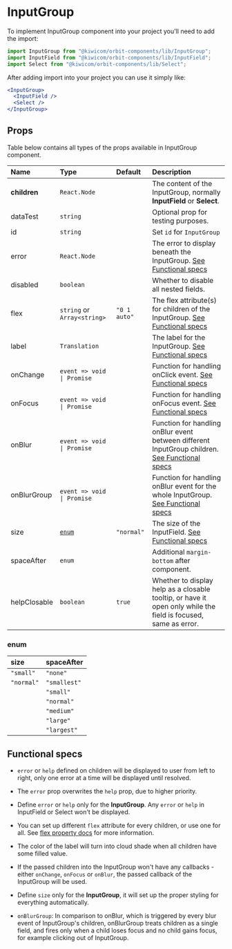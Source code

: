 # InputGroup

To implement InputGroup component into your project you'll need to add the import:

```jsx
import InputGroup from "@kiwicom/orbit-components/lib/InputGroup";
import InputField from "@kiwicom/orbit-components/lib/InputField";
import Select from "@kiwicom/orbit-components/lib/Select";
```

After adding import into your project you can use it simply like:

```jsx
<InputGroup>
  <InputField />
  <Select />
</InputGroup>
```

## Props

Table below contains all types of the props available in InputGroup component.

| Name         | Type                        | Default      | Description                                                                                                         |
| :----------- | :-------------------------- | :----------- | :------------------------------------------------------------------------------------------------------------------ |
| **children** | `React.Node`                |              | The content of the InputGroup, normally **InputField** or **Select**.                                               |
| dataTest     | `string`                    |              | Optional prop for testing purposes.                                                                                 |
| id           | `string`                    |              | Set `id` for `InputGroup`                                                                                           |
| error        | `React.Node`                |              | The error to display beneath the InputGroup. [See Functional specs](#functional-specs)                              |
| disabled     | `boolean`                   |              | Whether to disable all nested fields.                                                                               |
| flex         | `string` or `Array<string>` | `"0 1 auto"` | The flex attribute(s) for children of the InputGroup. [See Functional specs](#functional-specs)                     |
| label        | `Translation`               |              | The label for the InputGroup. [See Functional specs](#functional-specs)                                             |
| onChange     | `event => void \| Promise`  |              | Function for handling onClick event. [See Functional specs](#functional-specs)                                      |
| onFocus      | `event => void \| Promise`  |              | Function for handling onFocus event. [See Functional specs](#functional-specs)                                      |
| onBlur       | `event => void \| Promise`  |              | Function for handling onBlur event between different InputGroup children. [See Functional specs](#functional-specs) |
| onBlurGroup  | `event => void \| Promise`  |              | Function for handling onBlur event for the whole InputGroup. [See Functional specs](#functional-specs)              |
| size         | [`enum`](#enum)             | `"normal"`   | The size of the InputField. [See Functional specs](#functional-specs)                                               |
| spaceAfter   | `enum`                      |              | Additional `margin-bottom` after component.                                                                         |
| helpClosable | `boolean`                   | `true`       | Whether to display help as a closable tooltip, or have it open only while the field is focused, same as error.      |

### enum

| size       | spaceAfter   |
| :--------- | :----------- |
| `"small"`  | `"none"`     |
| `"normal"` | `"smallest"` |
|            | `"small"`    |
|            | `"normal"`   |
|            | `"medium"`   |
|            | `"large"`    |
|            | `"largest"`  |

## Functional specs

- `error` or `help` defined on children will be displayed to user from left to right, only one error at a time will be displayed until resolved.

- The `error` prop overwrites the `help` prop, due to higher priority.

- Define `error` or `help` only for the **InputGroup**. Any `error` or `help` in InputField or Select won't be displayed.

- You can set up different `flex` attribute for every children, or use one for all. See [flex property docs](https://www.w3schools.com/cssref/css3_pr_flex.asp) for more information.

- The color of the label will turn into cloud shade when all children have some filled value.

- If the passed children into the InputGroup won't have any callbacks - either `onChange`, `onFocus` or `onBlur`, the passed callback of the InputGroup will be used.

- Define `size` only for the **InputGroup**, it will set up the proper styling for everything automatically.

- `onBlurGroup`: In comparison to onBlur, which is triggered by every blur event of InputGroup's children, onBlurGroup treats children as a single field, and fires only when a child loses focus and no child gains focus, for example clicking out of InputGroup.
